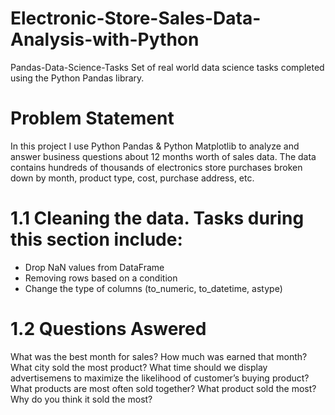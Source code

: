 # Electronic-Store-Sales-Data-Analysis-with-Python
Pandas-Data-Science-Tasks Set of real world data science tasks completed using the Python Pandas library.
# Problem Statement
In this project I use Python Pandas & Python Matplotlib to analyze and answer business questions about 12 months worth of sales data. The data contains hundreds of thousands of electronics store purchases broken down by month, product type, cost, purchase address, etc. 

# 1.1 Cleaning the data. Tasks during this section include:
- Drop NaN values from DataFrame
- Removing rows based on a condition
- Change the type of columns (to_numeric, to_datetime, astype)

# 1.2 Questions Aswered
What was the best month for sales? How much was earned that month?
What city sold the most product?
What time should we display advertisemens to maximize the likelihood of customer’s buying product?
What products are most often sold together?
What product sold the most? Why do you think it sold the most?
